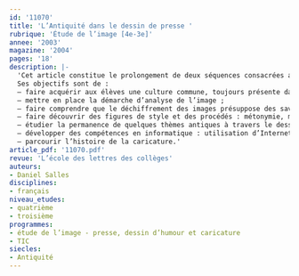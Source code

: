 ```yaml
---
id: '11070'
title: 'L’Antiquité dans le dessin de presse '
rubrique: 'Étude de l’image [4e-3e]'
annee: '2003'
magazine: '2004'
pages: '18'
description: |-
  'Cet article constitue le prolongement de deux séquences consacrées aux héros, aux monstres et au dragon et d’une série portant sur les thèmes mythologiques.
  Ses objectifs sont de :
  – faire acquérir aux élèves une culture commune, toujours présente dans le langage et les images qui nous entourent ;
  – mettre en place la démarche d’analyse de l’image ;
  – faire comprendre que le déchiffrement des images présuppose des savoirs référentiels et que le dessinateur de presse émet des points de vue sur l’actualité ;
  – faire découvrir des figures de style et des procédés : métonymie, métaphore, allégorie, stéréotype ;
  – étudier la permanence de quelques thèmes antiques à travers le dessin de presse ;
  – développer des compétences en informatique : utilisation d’Internet, découverte et utilisation de différents sites ;
  – parcourir l’histoire de la caricature.'
article_pdf: '11070.pdf'
revue: 'L’école des lettres des collèges'
auteurs:
- Daniel Salles
disciplines:
- français
niveau_etudes:
- quatrième
- troisième
programmes:
- étude de l’image - presse, dessin d’humour et caricature
- TIC
siecles:
- Antiquité
---
```

